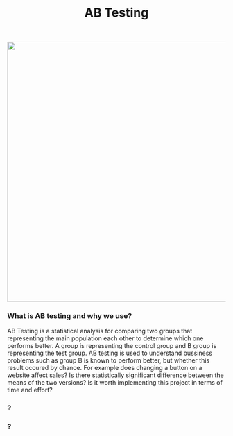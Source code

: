 <h1 align="center">
  AB Testing
</h1>
</br>
<p align="center">
<img src="https://www.uxmatters.com/mt/archives/2022/09/images/ABTesting_Fig2.png" width="600"/>
</p>

<h3>What is AB testing and why we use?</h3>
<p>
AB Testing is a statistical analysis for comparing two groups that representing the main population each other to determine which one performs better. A group is representing the control group and B group is representing the test group. AB testing is used to understand bussiness problems such as group B is known to perform better, but whether this result occured by chance. For example does changing a button on a website affect sales? Is there statistically significant difference between the means of the two versions? Is it worth implementing this project in terms of time and effort?
</p>
<h3>?</h3>
<p>
</p>
<h3>?</h3>
<p>
</p>
</br>
<p align="center">
</p>
